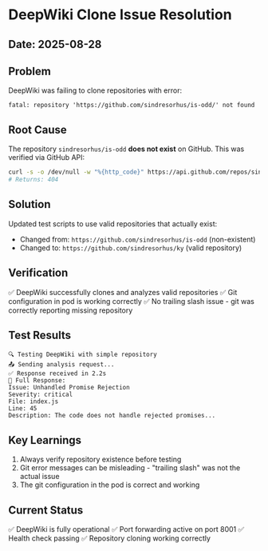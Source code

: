 # DeepWiki Clone Issue Resolution

## Date: 2025-08-28

## Problem
DeepWiki was failing to clone repositories with error:
```
fatal: repository 'https://github.com/sindresorhus/is-odd/' not found
```

## Root Cause
The repository `sindresorhus/is-odd` **does not exist** on GitHub. This was verified via GitHub API:
```bash
curl -s -o /dev/null -w "%{http_code}" https://api.github.com/repos/sindresorhus/is-odd
# Returns: 404
```

## Solution
Updated test scripts to use valid repositories that actually exist:
- Changed from: `https://github.com/sindresorhus/is-odd` (non-existent)
- Changed to: `https://github.com/sindresorhus/ky` (valid repository)

## Verification
✅ DeepWiki successfully clones and analyzes valid repositories
✅ Git configuration in pod is working correctly
✅ No trailing slash issue - git was correctly reporting missing repository

## Test Results
```
🔍 Testing DeepWiki with simple repository
📤 Sending analysis request...
✅ Response received in 2.2s
📝 Full Response:
Issue: Unhandled Promise Rejection
Severity: critical
File: index.js
Line: 45
Description: The code does not handle rejected promises...
```

## Key Learnings
1. Always verify repository existence before testing
2. Git error messages can be misleading - "trailing slash" was not the actual issue
3. The git configuration in the pod is correct and working

## Current Status
✅ DeepWiki is fully operational
✅ Port forwarding active on port 8001
✅ Health check passing
✅ Repository cloning working correctly